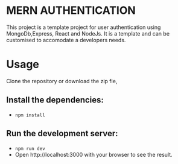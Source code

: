 # MERN AUTHENTICATION

This project is a template project for user authentication using MongoDb,Express, React and NodeJs. It is a template and can be customised to accomodate a developers needs.

# Usage

Clone the repository or download the zip fie,

## Install the dependencies:

- `npm install`

## Run the development server:

- `npm run dev`
- Open http://localhost:3000 with your browser to see the result.
